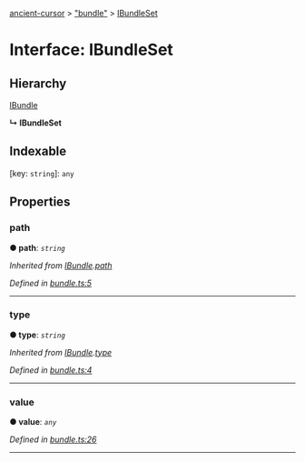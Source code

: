 [ancient-cursor](../README.md) > ["bundle"](../modules/_bundle_.md) > [IBundleSet](../interfaces/_bundle_.ibundleset.md)



# Interface: IBundleSet

## Hierarchy


 [IBundle](_bundle_.ibundle.md)

**↳ IBundleSet**







## Indexable

\[key: `string`\]:&nbsp;`any`

## Properties
<a id="path"></a>

###  path

**●  path**:  *`string`* 

*Inherited from [IBundle](_bundle_.ibundle.md).[path](_bundle_.ibundle.md#path)*

*Defined in [bundle.ts:5](https://github.com/AncientSouls/Cursor/blob/e099e34/src/lib/bundle.ts#L5)*





___

<a id="type"></a>

###  type

**●  type**:  *`string`* 

*Inherited from [IBundle](_bundle_.ibundle.md).[type](_bundle_.ibundle.md#type)*

*Defined in [bundle.ts:4](https://github.com/AncientSouls/Cursor/blob/e099e34/src/lib/bundle.ts#L4)*





___

<a id="value"></a>

###  value

**●  value**:  *`any`* 

*Defined in [bundle.ts:26](https://github.com/AncientSouls/Cursor/blob/e099e34/src/lib/bundle.ts#L26)*





___


